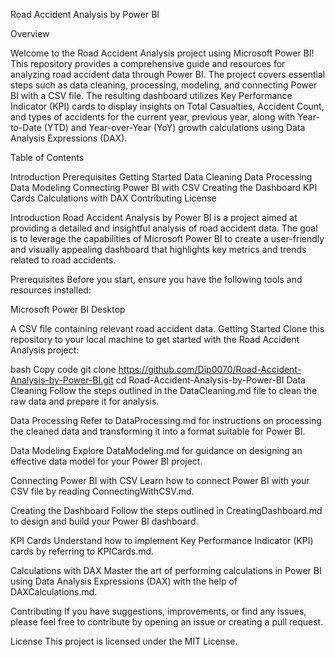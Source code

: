 Road Accident Analysis by Power BI





Overview

Welcome to the Road Accident Analysis project using Microsoft Power BI! This repository provides a comprehensive guide and resources for analyzing road accident data through Power BI. The project covers essential steps such as data cleaning, processing, modeling, and connecting Power BI with a CSV file. The resulting dashboard utilizes Key Performance Indicator (KPI) cards to display insights on Total Casualties, Accident Count, and types of accidents for the current year, previous year, along with Year-to-Date (YTD) and Year-over-Year (YoY) growth calculations using Data Analysis Expressions (DAX).




Table of Contents

Introduction
Prerequisites
Getting Started
Data Cleaning
Data Processing
Data Modeling
Connecting Power BI with CSV
Creating the Dashboard
KPI Cards
Calculations with DAX
Contributing
License




Introduction
Road Accident Analysis by Power BI is a project aimed at providing a detailed and insightful analysis of road accident data. The goal is to leverage the capabilities of Microsoft Power BI to create a user-friendly and visually appealing dashboard that highlights key metrics and trends related to road accidents.




Prerequisites
Before you start, ensure you have the following tools and resources installed:




Microsoft Power BI Desktop

A CSV file containing relevant road accident data.
Getting Started
Clone this repository to your local machine to get started with the Road Accident Analysis project:



bash
Copy code
git clone https://github.com/Dip0070/Road-Accident-Analysis-by-Power-BI.git
cd Road-Accident-Analysis-by-Power-BI
Data Cleaning
Follow the steps outlined in the DataCleaning.md file to clean the raw data and prepare it for analysis.



Data Processing
Refer to DataProcessing.md for instructions on processing the cleaned data and transforming it into a format suitable for Power BI.



Data Modeling
Explore DataModeling.md for guidance on designing an effective data model for your Power BI project.



Connecting Power BI with CSV
Learn how to connect Power BI with your CSV file by reading ConnectingWithCSV.md.



Creating the Dashboard
Follow the steps outlined in CreatingDashboard.md to design and build your Power BI dashboard.



KPI Cards
Understand how to implement Key Performance Indicator (KPI) cards by referring to KPICards.md.



Calculations with DAX
Master the art of performing calculations in Power BI using Data Analysis Expressions (DAX) with the help of DAXCalculations.md.



Contributing
If you have suggestions, improvements, or find any issues, please feel free to contribute by opening an issue or creating a pull request.



License
This project is licensed under the MIT License.
